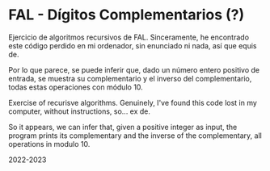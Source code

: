 # FAL - Dígitos Complementarios (?)
Ejercicio de algoritmos recursivos de FAL. Sinceramente, he encontrado este código perdido en mi ordenador, sin enunciado ni nada, así que equis de.

Por lo que parece, se puede inferir que, dado un número entero positivo de entrada, se muestra su complementario y el inverso del complementario, todas estas operaciones con módulo 10.

Exercise of recurisve algorithms. Genuinely, I've found this code lost in my computer, without instructions, so... ex de.

So it appears, we can infer that, given a positive integer as input, the program prints its complementary and the inverse of the complementary, all operations in modulo 10.

2022-2023
